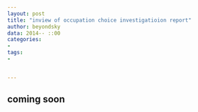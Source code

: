 ```yaml
---
layout: post
title: "inview of occupation choice investigatioion report"
author: beyondsky
data: 2014-- ::00
categories:
- 
tags:
- 


---
```



## coming soon